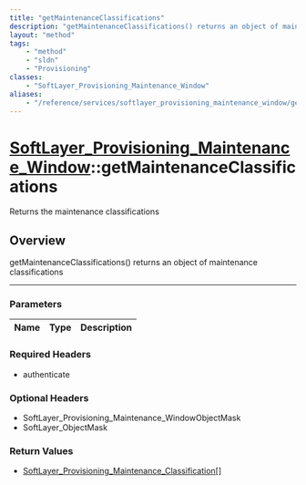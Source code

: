 ```yaml
---
title: "getMaintenanceClassifications"
description: "getMaintenanceClassifications() returns an object of maintenance classifications"
layout: "method"
tags:
    - "method"
    - "sldn"
    - "Provisioning"
classes:
    - "SoftLayer_Provisioning_Maintenance_Window"
aliases:
    - "/reference/services/softlayer_provisioning_maintenance_window/getMaintenanceClassifications"
---
```

# [SoftLayer_Provisioning_Maintenance_Window](/reference/services/SoftLayer_Provisioning_Maintenance_Window)::getMaintenanceClassifications


Returns the maintenance classifications


## Overview 
getMaintenanceClassifications() returns an object of maintenance classifications 

-----

### Parameters 
|Name | Type | Description |
| --- | --- | --- |


### Required Headers
* authenticate


### Optional Headers
* SoftLayer_Provisioning_Maintenance_WindowObjectMask
* SoftLayer_ObjectMask

### Return Values
* <a href='/reference/datatypes/SoftLayer_Provisioning_Maintenance_Classification'>SoftLayer_Provisioning_Maintenance_Classification[] </a>




